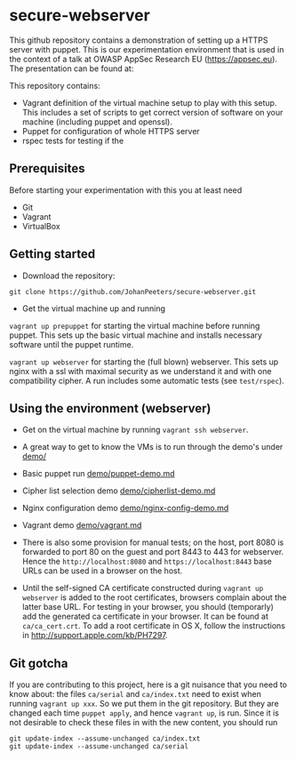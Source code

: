secure-webserver
================

This github repository contains a demonstration of setting up a HTTPS server with puppet. This is our experimentation environment that is used in the context of a talk at OWASP AppSec Research EU (https://appsec.eu). The presentation can be found at:




This repository contains:
* Vagrant definition of the virtual machine setup to play with this setup. This includes a set of scripts to get correct version of software on your machine (including puppet and openssl).
* Puppet for configuration of whole HTTPS server
* rspec tests for testing if the 



Prerequisites
-------------

Before starting your experimentation with this you at least need

+ Git
+ Vagrant
+ VirtualBox

Getting started
-------

- Download the repository:

`git clone https://github.com/JohanPeeters/secure-webserver.git`

- Get the virtual machine up and running

`vagrant up prepuppet` for starting the virtual machine before running puppet. This sets up the basic virtual machine and installs necessary software until the puppet runtime. 

`vagrant up webserver` for starting the (full blown) webserver. This sets up nginx with a ssl with maximal security as we understand it and with one compatibility cipher. A run includes some automatic tests (see `test/rspec`).

Using the environment (webserver)
-------

* Get on the virtual machine by running `vagrant ssh webserver`.

* A great way to get to know the VMs is to run through the demo's under [demo/](demo/)
 * Basic puppet run [demo/puppet-demo.md](demo/puppet-demo.md)
 * Cipher list selection demo [demo/cipherlist-demo.md](demo/cipherlist-demo.md)
 * Nginx configuration demo [demo/nginx-config-demo.md](demo/nginx-config-demo.md)
 * Vagrant demo [demo/vagrant.md](demo/vagrant.md)


* There is also some provision for manual tests; on the host, port 8080 is forwarded to port 80 on the guest and port 8443 to 443 for webserver. Hence the `http://localhost:8080` and `https://localhost:8443` base URLs can be used in a browser on the host.
* Until the self-signed CA certificate constructed during `vagrant up webserver` is added to the root certificates, browsers complain about the latter base URL. For testing in your browser, you should (temporarly) add the generated ca certificate in your browser. It can be found at `ca/ca_cert.crt`. To add a root certificate in OS X, follow the instructions in http://support.apple.com/kb/PH7297.



Git gotcha
----------

If you are contributing to this project, here is a git nuisance that you need to know about:
the files `ca/serial` and `ca/index.txt` need to exist when running `vagrant up xxx`.
So we put them in the git repository.
But they are changed each time `puppet apply`, and hence `vagrant up`, is run.
Since it is not desirable to check these files in with the new content, you should run 

	git update-index --assume-unchanged ca/index.txt
	git update-index --assume-unchanged ca/serial
